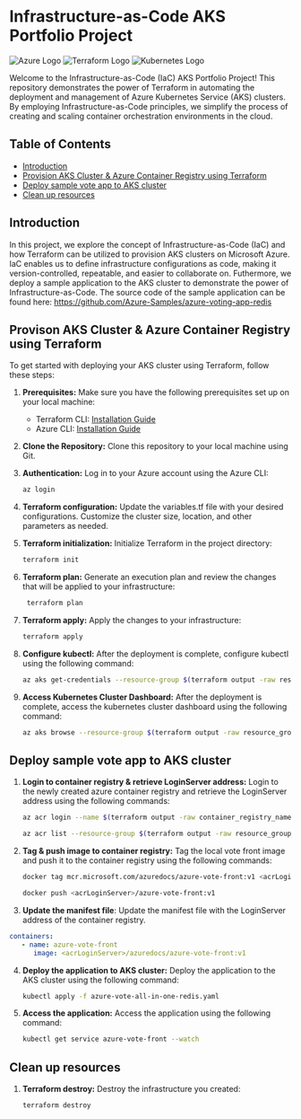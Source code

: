 # Infrastructure-as-Code AKS Portfolio Project

![Azure Logo](https://upload.wikimedia.org/wikipedia/commons/thumb/f/fa/Microsoft_Azure.svg/300px-Microsoft_Azure.svg.png)
![Terraform Logo](https://upload.wikimedia.org/wikipedia/commons/thumb/0/04/Terraform_Logo.svg/600px-Terraform_Logo.svg.png)
![Kubernetes Logo](https://upload.wikimedia.org/wikipedia/commons/thumb/3/39/Kubernetes_logo_without_workmark.svg/168px-Kubernetes_logo_without_workmark.svg.png)

Welcome to the Infrastructure-as-Code (IaC) AKS Portfolio Project! This repository demonstrates the power of Terraform in automating the deployment and management of Azure Kubernetes Service (AKS) clusters. By employing Infrastructure-as-Code principles, we simplify the process of creating and scaling container orchestration environments in the cloud.

## Table of Contents

- [Introduction](#introduction)
- [Provision AKS Cluster & Azure Container Registry using Terraform](#provison-aks-cluster--azure-container-registry-using-terraform)
- [Deploy sample vote app to AKS cluster](#deploy-sample-vote-app-to-aks-cluster)
- [Clean up resources](#clean-up-resources)

## Introduction

In this project, we explore the concept of Infrastructure-as-Code (IaC) and how Terraform can be utilized to provision AKS clusters on Microsoft Azure. IaC enables us to define infrastructure configurations as code, making it version-controlled, repeatable, and easier to collaborate on. Futhermore, we deploy a sample application to the AKS cluster to demonstrate the power of Infrastructure-as-Code. The source code of the sample application can be found here: https://github.com/Azure-Samples/azure-voting-app-redis

## Provison AKS Cluster & Azure Container Registry using Terraform

To get started with deploying your AKS cluster using Terraform, follow these steps:

1. **Prerequisites:** Make sure you have the following prerequisites set up on your local machine:
   - Terraform CLI: [Installation Guide](https://learn.hashicorp.com/tutorials/terraform/install-cli)
   - Azure CLI: [Installation Guide](https://docs.microsoft.com/en-us/cli/azure/install-azure-cli)

2. **Clone the Repository:** Clone this repository to your local machine using Git.

3. **Authentication:** Log in to your Azure account using the Azure CLI:

   ```bash
   az login

4. **Terraform configuration:** Update the variables.tf file with your desired configurations. Customize the cluster size, location, and other parameters as needed.

5. **Terraform initialization:** Initialize Terraform in the project directory:

   ```bash
   terraform init

6. **Terraform plan:** Generate an execution plan and review the changes that will be applied to your infrastructure:

   ```bash
    terraform plan

7. **Terraform apply:** Apply the changes to your infrastructure:

   ```bash
   terraform apply

8. **Configure kubectl:** After the deployment is complete, configure kubectl using the following command:

    ```bash
    az aks get-credentials --resource-group $(terraform output -raw resource_group_name) --name $(terraform output -raw kubernetes_cluster_name)

9. **Access Kubernetes Cluster Dashboard:** After the deployment is complete, access the kubernetes cluster dashboard using the following command:

    ```bash
    az aks browse --resource-group $(terraform output -raw resource_group_name) --name $(terraform output -raw kubernetes_cluster_name)

## Deploy sample vote app to AKS cluster

1. **Login to container registry & retrieve LoginServer address:** Login to the newly created azure container registry and retrieve the LoginServer address using the following commands: 

   ```bash
   az acr login --name $(terraform output -raw container_registry_name)

   az acr list --resource-group $(terraform output -raw resource_group_name) --query "[].{acrLoginServer:loginServer}" --output table

2. **Tag & push image to container registry:** Tag the local vote front image and push it to the container registry using the following commands:

   ```bash
   docker tag mcr.microsoft.com/azuredocs/azure-vote-front:v1 <acrLoginServer>/azure-vote-front:v1

   docker push <acrLoginServer>/azure-vote-front:v1

3. **Update the manifest file**: Update the manifest file with the LoginServer address of the container registry.

```yaml
containers:
   - name: azure-vote-front
      image: <acrLoginServer>/azuredocs/azure-vote-front:v1
```

4. **Deploy the application to AKS cluster:** Deploy the application to the AKS cluster using the following command:

   ```bash
   kubectl apply -f azure-vote-all-in-one-redis.yaml

5. **Access the application:** Access the application using the following command:

   ```bash
   kubectl get service azure-vote-front --watch

## Clean up resources

1. **Terraform destroy:** Destroy the infrastructure you created:

   ```bash
   terraform destroy